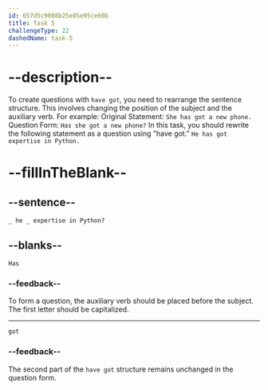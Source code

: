 ```yaml
---
id: 657d5c9008b25e85e95ce60b
title: Task 5
challengeType: 22
dashedName: task-5
---
```


# --description--

To create questions with `have got`, you need to rearrange the sentence structure. This involves changing the position of the subject and the auxiliary verb. For example:
Original Statement: `She has got a new phone.`
Question Form: `Has she got a new phone?`
In this task, you should rewrite the following statement as a question using "have got."
`He has got expertise in Python.`

# --fillInTheBlank--

## --sentence--

`_ he _ expertise in Python?`

## --blanks--

`Has`

### --feedback--

To form a question, the auxiliary verb should be placed before the subject. The first letter should be capitalized.

---

`got`

### --feedback--

The second part of the `have got` structure remains unchanged in the question form.
